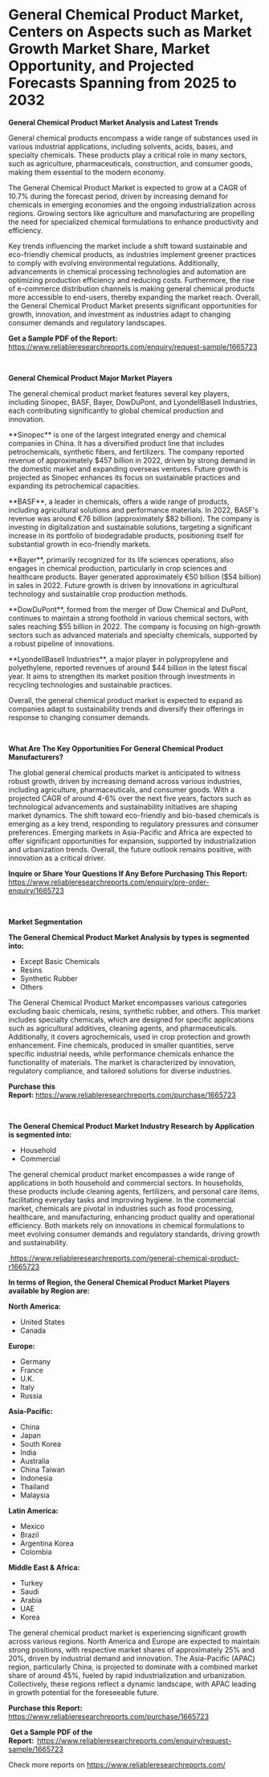 <p><h1>General Chemical Product Market, Centers on Aspects such as Market Growth Market Share, Market Opportunity, and Projected Forecasts Spanning from 2025 to 2032</h1></p><p><strong>General Chemical Product Market Analysis and Latest Trends</strong></p>
<p><p>General chemical products encompass a wide range of substances used in various industrial applications, including solvents, acids, bases, and specialty chemicals. These products play a critical role in many sectors, such as agriculture, pharmaceuticals, construction, and consumer goods, making them essential to the modern economy.</p><p>The General Chemical Product Market is expected to grow at a CAGR of 10.7% during the forecast period, driven by increasing demand for chemicals in emerging economies and the ongoing industrialization across regions. Growing sectors like agriculture and manufacturing are propelling the need for specialized chemical formulations to enhance productivity and efficiency.</p><p>Key trends influencing the market include a shift toward sustainable and eco-friendly chemical products, as industries implement greener practices to comply with evolving environmental regulations. Additionally, advancements in chemical processing technologies and automation are optimizing production efficiency and reducing costs. Furthermore, the rise of e-commerce distribution channels is making general chemical products more accessible to end-users, thereby expanding the market reach. Overall, the General Chemical Product Market presents significant opportunities for growth, innovation, and investment as industries adapt to changing consumer demands and regulatory landscapes.</p></p>
<p><strong>Get a Sample PDF of the Report:&nbsp;</strong> <a href="https://www.reliableresearchreports.com/enquiry/request-sample/1665723?utm_campaign=3039&utm_medium=2&utm_source=Github&utm_content=ia&utm_term=11032025&utm_id=general-chemical-product">https://www.reliableresearchreports.com/enquiry/request-sample/1665723</a></p>
<p>&nbsp;</p>
<p><strong>General Chemical Product Major Market Players</strong></p>
<p><p>The general chemical product market features several key players, including Sinopec, BASF, Bayer, DowDuPont, and LyondellBasell Industries, each contributing significantly to global chemical production and innovation.</p><p>**Sinopec** is one of the largest integrated energy and chemical companies in China. It has a diversified product line that includes petrochemicals, synthetic fibers, and fertilizers. The company reported revenue of approximately $457 billion in 2022, driven by strong demand in the domestic market and expanding overseas ventures. Future growth is projected as Sinopec enhances its focus on sustainable practices and expanding its petrochemical capacities.</p><p>**BASF**, a leader in chemicals, offers a wide range of products, including agricultural solutions and performance materials. In 2022, BASF's revenue was around €76 billion (approximately $82 billion). The company is investing in digitalization and sustainable solutions, targeting a significant increase in its portfolio of biodegradable products, positioning itself for substantial growth in eco-friendly markets.</p><p>**Bayer**, primarily recognized for its life sciences operations, also engages in chemical production, particularly in crop sciences and healthcare products. Bayer generated approximately €50 billion ($54 billion) in sales in 2022. Future growth is driven by innovations in agricultural technology and sustainable crop production methods.</p><p>**DowDuPont**, formed from the merger of Dow Chemical and DuPont, continues to maintain a strong foothold in various chemical sectors, with sales reaching $55 billion in 2022. The company is focusing on high-growth sectors such as advanced materials and specialty chemicals, supported by a robust pipeline of innovations.</p><p>**LyondellBasell Industries**, a major player in polypropylene and polyethylene, reported revenues of around $44 billion in the latest fiscal year. It aims to strengthen its market position through investments in recycling technologies and sustainable practices.</p><p>Overall, the general chemical product market is expected to expand as companies adapt to sustainability trends and diversify their offerings in response to changing consumer demands.</p></p>
<p>&nbsp;</p>
<p><strong>What Are The Key Opportunities For General Chemical Product Manufacturers?</strong></p>
<p><p>The global general chemical products market is anticipated to witness robust growth, driven by increasing demand across various industries, including agriculture, pharmaceuticals, and consumer goods. With a projected CAGR of around 4-6% over the next five years, factors such as technological advancements and sustainability initiatives are shaping market dynamics. The shift toward eco-friendly and bio-based chemicals is emerging as a key trend, responding to regulatory pressures and consumer preferences. Emerging markets in Asia-Pacific and Africa are expected to offer significant opportunities for expansion, supported by industrialization and urbanization trends. Overall, the future outlook remains positive, with innovation as a critical driver.</p></p>
<p><strong>Inquire or Share Your Questions If Any Before Purchasing This Report:</strong> <a href="https://www.reliableresearchreports.com/enquiry/pre-order-enquiry/1665723?utm_campaign=3039&utm_medium=2&utm_source=Github&utm_content=ia&utm_term=11032025&utm_id=general-chemical-product">https://www.reliableresearchreports.com/enquiry/pre-order-enquiry/1665723</a></p>
<p>&nbsp;</p>
<p><strong>Market Segmentation</strong></p>
<p><strong>The General Chemical Product Market Analysis by types is segmented into:</strong></p>
<p><ul><li>Except Basic Chemicals</li><li>Resins</li><li>Synthetic Rubber</li><li>Others</li></ul></p>
<p><p>The General Chemical Product Market encompasses various categories excluding basic chemicals, resins, synthetic rubber, and others. This market includes specialty chemicals, which are designed for specific applications such as agricultural additives, cleaning agents, and pharmaceuticals. Additionally, it covers agrochemicals, used in crop protection and growth enhancement. Fine chemicals, produced in smaller quantities, serve specific industrial needs, while performance chemicals enhance the functionality of materials. The market is characterized by innovation, regulatory compliance, and tailored solutions for diverse industries.</p></p>
<p><strong>Purchase this Report:&nbsp;</strong><a href="https://www.reliableresearchreports.com/purchase/1665723?utm_campaign=3039&utm_medium=2&utm_source=Github&utm_content=ia&utm_term=11032025&utm_id=general-chemical-product">https://www.reliableresearchreports.com/purchase/1665723</a></p>
<p>&nbsp;</p>
<p><strong>The General Chemical Product Market Industry Research by Application is segmented into:</strong></p>
<p><ul><li>Household</li><li>Commercial</li></ul></p>
<p><p>The general chemical product market encompasses a wide range of applications in both household and commercial sectors. In households, these products include cleaning agents, fertilizers, and personal care items, facilitating everyday tasks and improving hygiene. In the commercial market, chemicals are pivotal in industries such as food processing, healthcare, and manufacturing, enhancing product quality and operational efficiency. Both markets rely on innovations in chemical formulations to meet evolving consumer demands and regulatory standards, driving growth and sustainability.</p></p>
<p><a href="https://www.reliableresearchreports.com/general-chemical-product-r1665723?utm_campaign=3039&utm_medium=2&utm_source=Github&utm_content=ia&utm_term=11032025&utm_id=general-chemical-product">&nbsp;https://www.reliableresearchreports.com/general-chemical-product-r1665723</a></p>
<p><strong>In terms of Region, the General Chemical Product Market Players available by Region are:</strong></p>
<p>
    <p> <strong> North America: </strong>
        <ul>
            <li>United States</li>
            <li>Canada</li>
        </ul>
        </p> 
    <p> <strong> Europe: </strong>
        <ul>
            <li>Germany</li>
            <li>France</li>
            <li>U.K.</li>
            <li>Italy</li>
            <li>Russia</li>
        </ul>
        </p> 
    <p> <strong> Asia-Pacific: </strong>
        <ul>
            <li>China</li>
            <li>Japan</li>
            <li>South Korea</li>
            <li>India</li>
            <li>Australia</li>
            <li>China Taiwan</li>
            <li>Indonesia</li>
            <li>Thailand</li>
            <li>Malaysia</li>
        </ul>
        </p> 
    <p> <strong> Latin America: </strong>
        <ul>
            <li>Mexico</li>
            <li>Brazil</li>
            <li>Argentina Korea</li>
            <li>Colombia</li>
        </ul>
        </p> 
    <p> <strong> Middle East & Africa: </strong>
        <ul>
            <li>Turkey</li>
            <li>Saudi</li>
            <li>Arabia</li>
            <li>UAE</li>
            <li>Korea</li>
        </ul>
    </p>
    </p>
<p><p>The general chemical product market is experiencing significant growth across various regions. North America and Europe are expected to maintain strong positions, with respective market shares of approximately 25% and 20%, driven by industrial demand and innovation. The Asia-Pacific (APAC) region, particularly China, is projected to dominate with a combined market share of around 45%, fueled by rapid industrialization and urbanization. Collectively, these regions reflect a dynamic landscape, with APAC leading in growth potential for the foreseeable future.</p></p>
<p><strong>Purchase this Report: </strong><a href="https://www.reliableresearchreports.com/purchase/1665723?utm_campaign=3039&utm_medium=2&utm_source=Github&utm_content=ia&utm_term=11032025&utm_id=general-chemical-product">https://www.reliableresearchreports.com/purchase/1665723</a></p>
<p>&nbsp;<strong>Get a Sample PDF of the Report:&nbsp;&nbsp;</strong><a href="https://www.reliableresearchreports.com/enquiry/request-sample/1665723?utm_campaign=3039&utm_medium=2&utm_source=Github&utm_content=ia&utm_term=11032025&utm_id=general-chemical-product">https://www.reliableresearchreports.com/enquiry/request-sample/1665723</a></p>
<p><strong></strong></p>
<p>Check more reports on <a href="https://www.reliableresearchreports.com/?utm_campaign=3039&utm_medium=2&utm_source=Github&utm_content=ia&utm_term=11032025&utm_id=general-chemical-product">https://www.reliableresearchreports.com/</a></p>